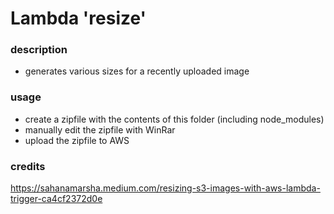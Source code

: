 # Lambda 'resize'

### description
- generates various sizes for a recently uploaded image

### usage
- create a zipfile with the contents of this folder (including node_modules)
- manually edit the zipfile with WinRar
- upload the zipfile to AWS

### credits
https://sahanamarsha.medium.com/resizing-s3-images-with-aws-lambda-trigger-ca4cf2372d0e